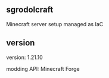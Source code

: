 ## sgrodolcraft
Minecraft server setup managed as IaC

## version
version: 1.21.10

modding API: Minecraft Forge
